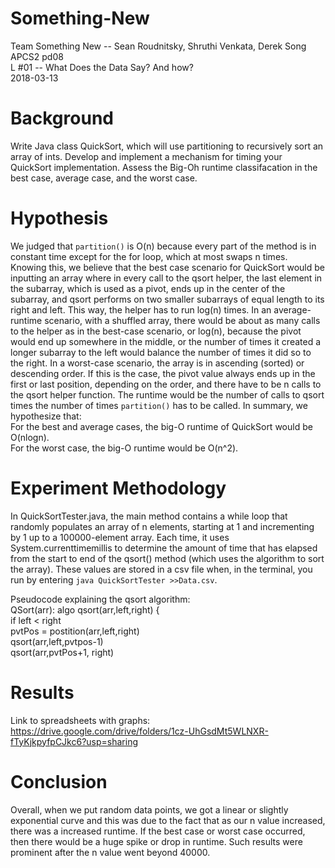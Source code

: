 # Something-New

Team Something New -- Sean Roudnitsky, Shruthi Venkata, Derek Song  
APCS2 pd08  
L #01 -- What Does the Data Say? And how?  
2018-03-13  

# Background
Write Java class QuickSort, which will use partitioning to recursively sort an array of ints. Develop and implement a mechanism for timing your QuickSort implementation. Assess the Big-Oh runtime classifacation in the best case, average case, and the worst case.

# Hypothesis  
We judged that `partition()` is O(n) because every part of the method is in constant time except for the for loop, which at most swaps n times. Knowing this, we believe that the best case scenario for QuickSort would be inputting an array where in every call to the qsort helper, the last element in the subarray, which is used as a pivot, ends up in the center of the subarray, and qsort performs on two smaller subarrays of equal length to its right and left. This way, the helper has to run log(n) times. In an average-runtime scenario, with a shuffled array, there would be about as many calls to the helper as in the best-case scenario, or log(n), because the pivot would end up somewhere in the middle, or the number of times it created a longer subarray to the left would balance the number of times it did so to the right. In a worst-case scenario, the array is in ascending (sorted) or descending order. If this is the case, the pivot value always ends up in the first or last position, depending on the order, and there have to be n calls to the qsort helper function. The runtime would be the number of calls to qsort times the number of times `partition()` has to be  called. In summary, we hypothesize that:  
For the best and average cases, the big-O runtime of QuickSort would be O(nlogn).  
For the worst case, the big-O runtime would be O(n^2).

# Experiment Methodology
In QuickSortTester.java, the main method contains a while loop that randomly populates an array of n elements, starting at 1 and incrementing by 1 up to a 100000-element array. Each time, it uses System.currenttimemillis to determine the amount of time that has elapsed from the start to end of the qsort() method (which uses the algorithm to sort the array). These values are stored in a csv file when, in the terminal, you run by entering `java QuickSortTester >>Data.csv`.

Pseudocode explaining the qsort algorithm:  
QSort(arr):
   algo qsort(arr,left,right) {  
      if left < right  
         pvtPos = postition(arr,left,right)  
            qsort(arr,left,pvtpos-1)  
            qsort(arr,pvtPos+1, right)  

# Results
Link to spreadsheets with graphs:  
https://drive.google.com/drive/folders/1cz-UhGsdMt5WLNXR-fTyKjkpyfpCJkc6?usp=sharing  

# Conclusion
Overall, when we put random data points, we got a linear or slightly exponential curve and this was due to the fact that as our n value increased, there was a increased runtime. If the best case or worst case occurred, then there would be a huge spike or drop in runtime. Such results were prominent after the n value went beyond 40000. 
